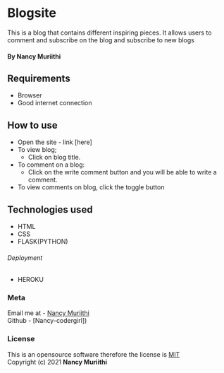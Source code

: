 # Blogsite
This is a blog that contains different inspiring pieces. It allows users to comment and subscribe on the blog and subscribe to new blogs

#### By ****Nancy Muriithi****

## Requirements
* Browser
* Good internet connection

## How to use
* Open the site - link [here]
* To view blog;
    * Click on blog title.
* To comment on a blog:
    * Click on the write comment button and you will be able to write a comment.
* To view comments on blog, click the toggle button


## Technologies used
* HTML
* CSS
* FLASK(PYTHON)
###### Deployment
* HEROKU

### Meta
Email me at - [Nancy Muriithi](nancymuriithi@gmail.com)
<br>
Github - [Nancy-codergirl])

### License
This is an opensource software therefore the license is [MIT](https://choosealicense.com/licenses/mit/)
<br>
Copyright (c) 2021 **Nancy Muriithi**